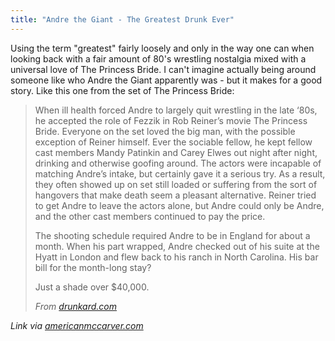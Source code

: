 ```yaml
---
title: "Andre the Giant - The Greatest Drunk Ever"
---
```

<p>Using the term "greatest" fairly loosely and only in the way one can when looking back with a fair amount of 80's wrestling nostalgia mixed with a universal love of The Princess Bride. I can't imagine actually being around someone like who Andre the Giant apparently was - but it makes for a good story. Like this one from the set of The Princess Bride:</p>
<blockquote><p>When ill health forced Andre to largely quit wrestling in the late ‘80s, he accepted the role of Fezzik in Rob Reiner’s movie The Princess Bride. Everyone on the set loved the big man, with the possible exception of Reiner himself. Ever the sociable fellow, he kept fellow cast members Mandy Patinkin and Carey Elwes out night after night, drinking and otherwise goofing around. The actors were incapable of matching Andre’s intake, but certainly gave it a serious try. As a result, they often showed up on set still loaded or suffering from the sort of hangovers that make death seem a pleasant alternative. Reiner tried to get Andre to leave the actors alone, but Andre could only be Andre, and the other cast members continued to pay the price.</p>
<p>The shooting schedule required Andre to be in England for about a month. When his part wrapped, Andre checked out of his suite at the Hyatt in London and flew back to his ranch in North Carolina. His bar bill for the month-long stay?</p>
<p>Just a shade over $40,000.</p>
<p><cite>From <a href="https://www.drunkard.com/issues/10_06/10_06_andre_giant.html">drunkard.com</a></cite></p></blockquote>
<p><em>Link via <a href="https://americanmccarver.com/post/8190425032">americanmccarver.com</a></em></p>
